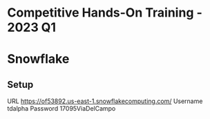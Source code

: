 # Competitive Hands-On Training - 2023 Q1
# Snowflake
## Setup
URL
    https://of53892.us-east-1.snowflakecomputing.com/
Username
    tdalpha
Password
    17095ViaDelCampo

